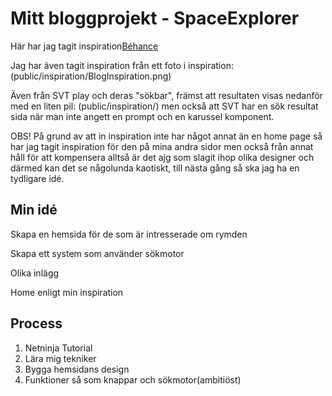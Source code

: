 # Mitt bloggprojekt - SpaceExplorer

Här har jag tagit inspiration[Béhance](https://www.behance.net/gallery/121586571/Travel-time?tracking_source=search_projects%7Cweb+site)

Jag har även tagit inspiration från ett foto i inspiration: (public/inspiration/BlogInspiration.png)

Även från SVT play och deras "sökbar", främst att resultaten visas nedanför med en liten pil: (public/inspiration/)
men också att SVT har en sök resultat sida när man inte angett en prompt och en karussel komponent.

OBS! På grund av att in inspiration inte har något annat än en home page så har jag tagit inspiration för den på mina andra sidor men också från annat håll för att kompensera alltså är det ajg som slagit ihop olika designer och därmed kan det se någolunda kaotiskt, till nästa gång så ska jag ha en tydligare idé.

## Min idé

Skapa en hemsida för de som är intresserade om rymden

Skapa ett system som använder sökmotor

Olika inlägg

Home enligt min inspiration

## Process

1. Netninja Tutorial
2. Lära mig tekniker
3. Bygga hemsidans design
4. Funktioner så som knappar och sökmotor(ambitiöst)